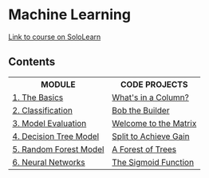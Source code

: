 # Machine Learning

[Link to course on SoloLearn](https://www.sololearn.com/learning/1094)

## Contents

<table>
	<tr>
		<th>MODULE</th>
		<th>CODE PROJECTS</th>
	</tr>
	<tr>
		<td><a href="https://github.com/HenestrosaConH/sololearn/tree/main/courses/machine-learning/1-the-basics">1. The Basics</a></td>
		<td><a href="https://github.com/HenestrosaConH/sololearn/tree/main/courses/machine-learning/1-the-basics/code-project">What's in a Column?</a></td>
	</tr>
	<tr>
		<td><a href="https://github.com/HenestrosaConH/sololearn/tree/main/courses/machine-learning/2-classification">2. Classification</a></td>
		<td><a href="https://github.com/HenestrosaConH/sololearn/tree/main/courses/machine-learning/2-classification/code-project">Bob the Builder</a></td>
	</tr>
	<tr>
		<td><a href="https://github.com/HenestrosaConH/sololearn/tree/main/courses/machine-learning/3-data-visualization">3. Model Evaluation</a></td>
		<td><a href="https://github.com/HenestrosaConH/sololearn/tree/main/courses/machine-learning/3-data-visualization/code-project">Welcome to the Matrix</a></td>
	</tr>
	<tr>
		<td><a href="https://github.com/HenestrosaConH/sololearn/tree/main/courses/machine-learning/4-decision-tree-model">4. Decision Tree Model</a></td>
		<td><a href="https://github.com/HenestrosaConH/sololearn/tree/main/courses/machine-learning/4-decision-tree-model/code-project">Split to Achieve Gain</a></td>
	</tr>
	<tr>
		<td><a href="https://github.com/HenestrosaConH/sololearn/tree/main/courses/machine-learning/5-random-forest-model">5. Random Forest Model</a></td>
		<td><a href="https://github.com/HenestrosaConH/sololearn/tree/main/courses/machine-learning/5-random-forest-model/code-project">A Forest of Trees</a></td>
	</tr>
	<tr>
		<td><a href="https://github.com/HenestrosaConH/sololearn/tree/main/courses/machine-learning/6-neural-networks">6. Neural Networks</a></td>
		<td><a href="https://github.com/HenestrosaConH/sololearn/tree/main/courses/machine-learning/6-neural-networks/code-project">The Sigmoid Function</a></td>
	</tr>
</table>
